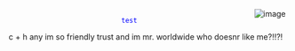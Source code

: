 
<img align="right" src="https://files.catbox.moe/0n0xip.png" alt="image" />

</p> <p align="center"><code style="color : blue">test</code>

</p> <p align="center">c + h any im so friendly trust and im mr. worldwide who doesnr like me?!!?!
